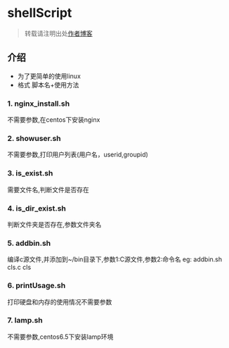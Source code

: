 # shellScript
> 转载请注明出处[作者博客](http://www.aiplay.top)

## 介绍
* 为了更简单的使用linux
* 格式 脚本名+使用方法
### 1. nginx_install.sh
 不需要参数,在centos下安装nginx
### 2. showuser.sh
 不需要参数,打印用户列表(用户名，userid,groupid)
### 3. is_exist.sh
 需要文件名,判断文件是否存在
### 4. is_dir_exist.sh
 判断文件夹是否存在,参数文件夹名
### 5. addbin.sh
 编译c源文件,并添加到~/bin目录下,参数1:C源文件,参数2:命令名
 eg: addbin.sh cls.c cls
### 6. printUsage.sh
 打印硬盘和内存的使用情况不需要参数
### 7. lamp.sh
 不需要参数,centos6.5下安装lamp环境

